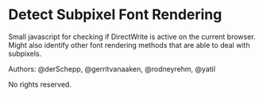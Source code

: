 # Detect Subpixel Font Rendering

Small javascript for checking if DirectWrite is active on the current browser. Might also identify other font rendering methods that are able to deal with subpixels.

Authors: @derSchepp, @gerritvanaaken, @rodneyrehm, @yatil

No rights reserved.